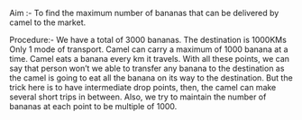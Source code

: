 Aim :- 
  To find the maximum number of bananas that can be delivered by camel to the market.
  
Procedure:-
  We have a total of 3000 bananas.
  The destination is 1000KMs
  Only 1 mode of transport.
  Camel can carry a maximum of 1000 banana at a time.
  Camel eats a banana every km it travels.
  With all these points, we can say that person won’t we able to transfer any banana
  to the destination as the camel is going to eat all the banana on its way to the
  destination.
  But the trick here is to have intermediate drop points, then, the camel can make
  several short trips in between.
  Also, we try to maintain the number of bananas at each point to be multiple of
  1000.

